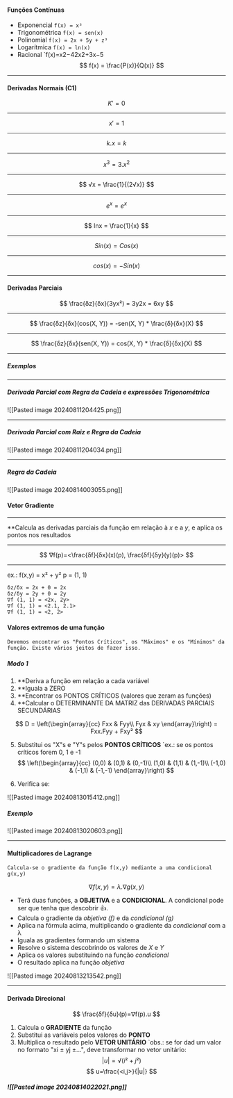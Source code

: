 #### Funções Contínuas

* Exponencial
		`f(x) = x³`
* Trigonométrica
		`f(x) = sen(x)`
* Polinomial
		`f(x) = 2x + 5y + z³`
* Logarítmica
		`f(x) = ln(x)`
* Racional
		`f(x)=x2−42x2+3x−5​
		$$
		f(x) = \frac{P(x)}{Q(x)} 
		$$
___
#### Derivadas Normais (C1)
$$
K' = 0
$$
___
$$
x' = 1
$$
___
$$
k.x = k
$$
___
$$
x^3 = 3.x^2
$$
___
$$
√x = \frac{1}{(2√x)} 
$$
___
$$
e^x = e^x 
$$
___
$$
lnx = \frac{1}{x}
$$
___
$$
Sin(x) = Cos(x)
$$
___
$$
cos(x) = - Sin(x)
$$
___
#### Derivadas Parciais


$$
\frac{δz}{δx}(3yx²) = 3y2x = 6xy
$$
___
$$
\frac{δz}{δx}(cos(X, Y)) = -sen(X, Y) * \frac{δ}{δx}(X)
$$
___
$$
\frac{δz}{δx}(sen(X, Y)) = cos(X, Y) * \frac{δ}{δx}(X)
$$
___
##### Exemplos
___
##### Derivada Parcial com Regra da Cadeia e expressões Trigonométrica
![[Pasted image 20240811204425.png]]
___
##### Derivada Parcial com Raiz e Regra da Cadeia
![[Pasted image 20240811204034.png]]
___

##### Regra da Cadeia
![[Pasted image 20240814003055.png]]
#### Vetor Gradiente
___
**Calcula as derivadas parciais da função em relação à *x* e a *y*, e aplica os pontos nos resultados
___
$$
∇f(p)=<\frac{δf}{δx}(x)(p), \frac{δf}{δy}(y)(p)>
$$
___
ex.: 
	f(x,y) = x² + y²
	p = (1, 1)
```
δz/δx = 2x + 0 = 2x
δz/δy = 2y + 0 = 2y
∇f (1, 1) = <2x, 2y>
∇f (1, 1) = <2.1, 2.1>
∇f (1, 1) = <2, 2>
```

#### Valores extremos de uma função
	Devemos encontrar os "Pontos Críticos", os "Máximos" e os "Mínimos" da função. Existe vários jeitos de fazer isso.

##### Modo 1

1. **Deriva a função em relação a cada variável
2. **Iguala a ZERO
3. **Encontrar os PONTOS CRÍTICOS (valores que zeram as funções)
4. **Calcular o DETERMINANTE DA MATRIZ das DERIVADAS PARCIAIS SECUNDÁRIAS

$$
D =
\left(\begin{array}{cc} 
Fxx & Fyy\\
Fyx & xy
\end{array}\right)
= Fxx.Fyy + Fxy²
$$

5. Substitui os "X"s e "Y"s pelos **PONTOS CRÍTICOS**
	`ex.: se os pontos críticos forem 0, 1 e -1
$$
\left(\begin{array}{cc} 
(0,0) & (0,1) & (0,-1)\\
(1,0) & (1,1) & (1,-1)\\
(-1,0) & (-1,1) & (-1,-1)
\end{array}\right)
$$

6. Verifica se:

![[Pasted image 20240813015412.png]]

##### Exemplo

![[Pasted image 20240813020603.png]]

___
#### Multiplicadores de Lagrange
	Calcula-se o gradiente da função f(x,y) mediante a uma condicional g(x,y)
	
$$
	∇f(x,y) = λ.∇g(x,y)
$$
* Terá duas funções, a **OBJETIVA** e a **CONDICIONAL**. A condicional pode ser que tenha que descobrir 👍.
* Calcula o gradiente da *objetiva (f)* e da *condicional (g)*
* Aplica na fórmula acima, multiplicando o gradiente da *condicional* com a λ
* Iguala as gradientes formando um sistema
* Resolve o sistema descobrindo os valores de *X* e *Y*
* Aplica os valores substituindo na função *condicional*
* O resultado aplica na função *objetiva*

![[Pasted image 20240813213542.png]]
___
#### Derivada Direcional

$$
\frac{δf}{δu}(p)=∇f(p).u
$$
1. Calcula o **GRADIENTE** da função
2. Substitui as variáveis pelos valores do **PONTO**
3. Multiplica o resultado pelo **VETOR UNITÁRIO**
	`obs.: se for dad um valor no formato "xi ± yj ±...", deve transformar no vetor unitário:
$$
	|u|=√(i²+j²)
$$
$$
	u=\frac{<i,j>}{|u|}
$$
##### ![[Pasted image 20240814022021.png]]